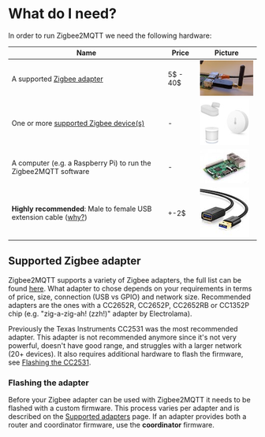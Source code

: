 ---
---
# What do I need?
In order to run Zigbee2MQTT we need the following hardware:

| Name | Price | Picture |
| ------------- | ------------- | ------------- |
| A supported [Zigbee adapter](../adapters/) | 5$ - 40$ | ![ZZH](../../images/zzh.jpg) |
| One or more [supported Zigbee device(s)](../../supported_devices/) | - | ![Zigbee devices](../../images/xiaomi_sensors.jpg) |
| A computer (e.g. a Raspberry Pi) to run the Zigbee2MQTT software | - | ![Raspberry Pi](../../images/pi.jpg) |
| **Highly recommended**: Male to female USB extension cable ([why?](../how_tos/how_to_improve_network_range_and_stability.md)) | +-2$ | ![USB extension cable](../../images/usb_extension_cable.jpg) |

## Supported Zigbee adapter
Zigbee2MQTT supports a variety of Zigbee adapters, the full list can be found [here](../adapters/). What adapter to chose depends on your requirements in terms of price, size, connection (USB vs GPIO) and network size. Recommended adapters are the ones with a CC2652R, CC2652P, CC2652RB or CC1352P chip (e.g. "zig-a-zig-ah! (zzh!)" adapter by Electrolama).

Previously the Texas Instruments CC2531 was the most recommended adapter. This adapter is not recommended anymore since it's not very powerful, doesn't have good range, and struggles with a larger network (20+ devices). It also requires additional hardware to flash the firmware, see [Flashing the CC2531](../adapters/flashing_the_cc2531.md).

### Flashing the adapter
Before your Zigbee adapter can be used with Zigbee2MQTT it needs to be flashed with a custom firmware. This process varies per adapter and is described on the [Supported adapters](../adapters/) page. If an adapter provides both a router and coordinator firmware, use the **coordinator** firmware.


